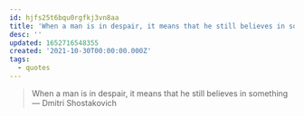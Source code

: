 ```yaml
---
id: hjfs25t6bqu0rgfkj3vn8aa
title: 'When a man is in despair, it means that he still believes in something'
desc: ''
updated: 1652716548355
created: '2021-10-30T00:00:00.000Z'
tags:
  - quotes
---
```


> When a man is in despair, it means that he still believes in something
> — Dmitri Shostakovich
